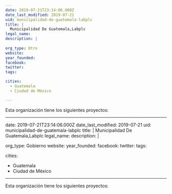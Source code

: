 ```yaml
---
date: 2019-07-21T23:14:06.000Z
date_last_modified: 2019-07-21
uid: municipalidad-de-guatemala-labplc
title: |
  Municipalidad De Guatemala,Labplc
legal_name: 
description: |
  
org_type: Otro
website: 
year_founded: 
facebook: 
twitter: 
tags:

cities: 
  - Guatemala
  - Ciudad de México

---
```


Esta organización tiene los siguientes proyectos:


---
date: 2019-07-21T23:14:06.000Z
date_last_modified: 2019-07-21
uid: municipalidad-de-guatemala-labplc
title: |
  Municipalidad De Guatemala,Labplc
legal_name: 
description: |
  
org_type: Gobierno
website: 
year_founded: 
facebook: 
twitter: 
tags:

cities: 
  - Guatemala
  - Ciudad de México

---

Esta organización tiene los siguientes proyectos:


